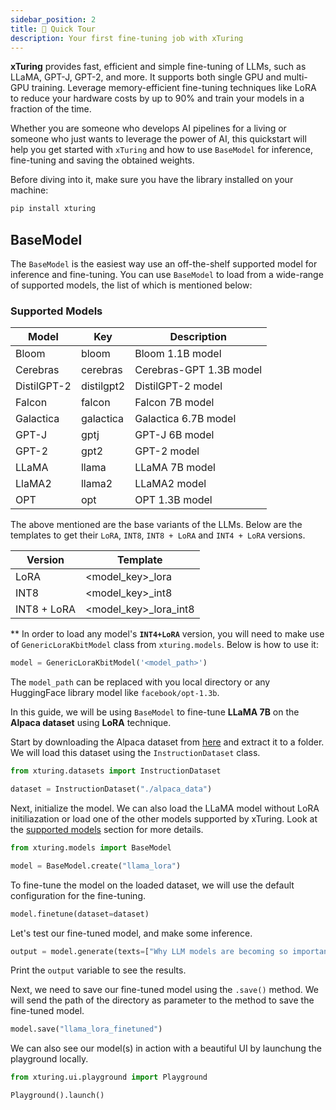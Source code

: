 ```yaml
---
sidebar_position: 2
title: 🚀 Quick Tour
description: Your first fine-tuning job with xTuring
---
```


<!-- ## Quick Start -->

**xTuring** provides fast, efficient and simple fine-tuning of LLMs, such as LLaMA, GPT-J, GPT-2, and more. It supports both single GPU and multi-GPU training. Leverage memory-efficient fine-tuning techniques like LoRA to reduce your hardware costs by up to 90% and train your models in a fraction of the time.

Whether you are someone who develops AI pipelines for a living or someone who just wants to leverage the power of AI, this quickstart will help you get started with `xTuring` and how to use `BaseModel` for inference, fine-tuning and saving the obtained weights.


Before diving into it, make sure you have the library installed on your machine:
```bash
pip install xturing
```


## BaseModel

The `BaseModel` is the easiest way use an off-the-shelf supported model for inference and fine-tuning.
You can use `BaseModel` to load from a wide-range of supported models, the list of which is mentioned below:

### Supported Models
|  Model |  Key | Description |
| -- | -- | ---- |
|Bloom | bloom | Bloom 1.1B model |
|Cerebras | cerebras | Cerebras-GPT 1.3B model |
|DistilGPT-2 | distilgpt2 | DistilGPT-2 model |
|Falcon | falcon | Falcon 7B model |
|Galactica | galactica | Galactica 6.7B model |
|GPT-J | gptj | GPT-J 6B model |
|GPT-2 | gpt2 | GPT-2 model |
|LLaMA | llama | LLaMA 7B model |
|LlaMA2 | llama2 | LLaMA2 model |
|OPT | opt | OPT 1.3B model |

The above mentioned are the base variants of the LLMs. Below are the templates to get their `LoRA`, `INT8`, `INT8 + LoRA` and `INT4 + LoRA` versions.

| Version | Template |
| -- | -- |
| LoRA |  <model_key>_lora|
| INT8 |  <model_key>_int8|
| INT8 + LoRA |  <model_key>_lora_int8|

** In order to load any model's __`INT4+LoRA`__ version, you will need to make use of `GenericLoraKbitModel` class from `xturing.models`. Below is how to use it:
```python
model = GenericLoraKbitModel('<model_path>')
```
The `model_path` can be replaced with you local directory or any HuggingFace library model like `facebook/opt-1.3b`.

In this guide, we will be using `BaseModel` to fine-tune __LLaMA 7B__ on the __Alpaca dataset__ using __LoRA__ technique.

Start by downloading the Alpaca dataset from [here](https://d33tr4pxdm6e2j.cloudfront.net/public_content/tutorials/datasets/alpaca_data.zip) and extract it to a folder. We will load this dataset using the `InstructionDataset` class.

```python
from xturing.datasets import InstructionDataset

dataset = InstructionDataset("./alpaca_data")
```

Next, initialize the model.
We can also load the LLaMA model without LoRA initiliazation or load one of the other models supported by xTuring. Look at the [supported models](/#basemodel) section for more details.

```python
from xturing.models import BaseModel

model = BaseModel.create("llama_lora")
```

To fine-tune the model on the loaded dataset, we will use the default configuration for the fine-tuning.

```python
model.finetune(dataset=dataset)
```

Let's test our fine-tuned model, and make some inference.

```python
output = model.generate(texts=["Why LLM models are becoming so important?"])
```
Print the `output` variable to see the results.

Next, we need to save our fine-tuned model using the `.save()` method. We will send the path of the directory as parameter to the method to save the fine-tuned model.

```python
model.save("llama_lora_finetuned")
```

We can also see our model(s) in action with a beautiful UI by launchung the playground locally.

```python
from xturing.ui.playground import Playground

Playground().launch()
```
